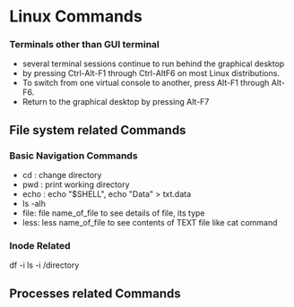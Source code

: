 # Linux Commands
### Terminals other than GUI terminal
- several terminal sessions continue to run behind the graphical desktop
- by pressing Ctrl-Alt-F1 through Ctrl-AltF6 on most Linux distributions.
- To switch from one virtual console to another, press Alt-F1 through Alt-F6. 
- Return to the graphical desktop by pressing Alt-F7


## File system related Commands
### Basic Navigation Commands
- cd : change directory
- pwd : print working directory
- echo : echo "$SHELL", echo "Data" > txt.data 
- ls -alh 
- file: file name_of_file to see details of file, its type
- less: less name_of_file to see contents of TEXT file like cat command

### Inode Related
df -i
ls -i /directory

## Processes related Commands
